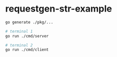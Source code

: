 # requestgen-str-example

```sh
go generate ./pkg/...

# terminal 1
go run ./cmd/server

# terminal 2
go run ./cmd/client
```
